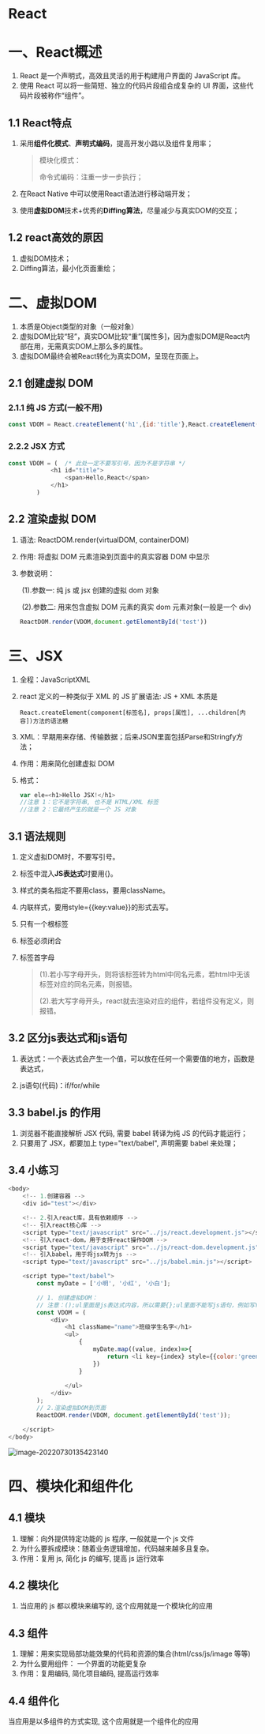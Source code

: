 # React

# 一、React概述

1. React 是一个声明式，高效且灵活的用于构建用户界面的 JavaScript 库。
2. 使用 React 可以将一些简短、独立的代码片段组合成复杂的 UI 界面，这些代码片段被称作“组件”。

## 1.1 React特点

1. 采用**组件化模式**、**声明式编码**，提高开发小路以及组件复用率；

   > 模块化模式：
   >
   > 命令式编码：注重一步一步执行；

2. 在React Native 中可以使用React语法进行移动端开发；

3. 使用**虚拟DOM**技术+优秀的**Diffing算法**，尽量减少与真实DOM的交互； 


## 1.2 react高效的原因

1. 虚拟DOM技术；
2. Diffing算法，最小化页面重绘；

# 二、虚拟DOM

1. 本质是Object类型的对象（一般对象）
2. 虚拟DOM比较“轻”，真实DOM比较“重”[属性多]，因为虚拟DOM是React内部在用，无需真实DOM上那么多的属性。
3. 虚拟DOM最终会被React转化为真实DOM，呈现在页面上。

## 2.1 创建虚拟 DOM 

### 2.1.1 纯 JS 方式(一般不用)

```javascript
const VDOM = React.createElement('h1',{id:'title'},React.createElement('span',{},'Hello,React'))
```

### 2.2.2 JSX 方式

```javascript
const VDOM = (  /* 此处一定不要写引号，因为不是字符串 */
			<h1 id="title">
				<span>Hello,React</span>
			</h1>
		)
```

## 2.2 **渲染虚拟** DOM

1. 语法: ReactDOM.render(virtualDOM, containerDOM)

2. 作用: 将虚拟 DOM 元素渲染到页面中的真实容器 DOM 中显示

3. 参数说明：

   ​	(1).参数一: 纯 js 或 jsx 创建的虚拟 dom 对象

   ​	(2).参数二: 用来包含虚拟 DOM 元素的真实 dom 元素对象(一般是一个 div) 

   ```javascript
   ReactDOM.render(VDOM,document.getElementById('test'))
   ```

# 三、JSX

1. 全程：JavaScriptXML

2. react 定义的一种类似于 XML 的 JS 扩展语法: JS + XML 本质是

   ```
   React.createElement(component[标签名], props[属性], ...children[内容])方法的语法糖
   ```

3. XML：早期用来存储、传输数据；后来JSON里面包括Parse和Stringfy方法；

4. 作用：用来简化创建虚拟 DOM

5. 格式：

   ```javascript
   var ele=<h1>Hello JSX!</h1>
   //注意 1：它不是字符串, 也不是 HTML/XML 标签
   //注意 2：它最终产生的就是一个 JS 对象
   ```

## 3.1 语法规则

1. 定义虚拟DOM时，不要写引号。

2. 标签中混入**JS表达式**时要用{}。

3. 样式的类名指定不要用class，要用className。

4. 内联样式，要用style={{key:value}}的形式去写。

5. 只有一个根标签

6. 标签必须闭合

7. 标签首字母

   > (1).若小写字母开头，则将该标签转为html中同名元素，若html中无该标签对应的同名元素，则报错。
   >
   > (2).若大写字母开头，react就去渲染对应的组件，若组件没有定义，则报错。

## 3.2 区分js表达式和js语句

1. 表达式：一个表达式会产生一个值，可以放在任何一个需要值的地方，函数是表达式，

2. js语句(代码)：if/for/while

## 3.3 babel.js 的作用

1. 浏览器不能直接解析 JSX 代码, 需要 babel 转译为纯 JS 的代码才能运行；
2. 只要用了 JSX，都要加上 type="text/babel", 声明需要 babel 来处理；

## 3.4 小练习

```javascript
<body>
    <!-- 1.创建容器 -->
    <div id="test"></div>

    <!-- 2.引入react库，具有依赖顺序 -->
    <!-- 引入react核心库 -->
	<script type="text/javascript" src="../js/react.development.js"></script>
	<!-- 引入react-dom，用于支持react操作DOM -->
	<script type="text/javascript" src="../js/react-dom.development.js"></script>
	<!-- 引入babel，用于将jsx转为js -->
	<script type="text/javascript" src="../js/babel.min.js"></script>

    <script type="text/babel">
        const myDate = ['小明', '小红', '小白'];

        // 1. 创建虚拟DOM：
        // 注意：();ul里面是js表达式内容，所以需要{};ul里面不能写js语句，例如写for循环报错；报错key的值
        const VDOM = (
            <div>
                <h1 className="name">班级学生名字</h1>
                <ul>
                    {
                        myDate.map((value, index)=>{
                            return <li key={index} style={{color:'green', fontsize:'32px'}} >{value}</li>
                        })
                    }
                    
                </ul>    
            </div>
        );
        // 2.渲染虚拟DOM到页面
        ReactDOM.render(VDOM, document.getElementById('test'));

    </script>
</body>
```

![image-20220730135423140](https://raw.githubusercontent.com/luckilypop/WebFront/main/react/202208032051028.png)

# 四、模块化和组件化

## 4.1 模块

1. 理解：向外提供特定功能的 js 程序, 一般就是一个 js 文件 
2. 为什么要拆成模块：随着业务逻辑增加，代码越来越多且复杂。
3. 作用：复用 js, 简化 js 的编写, 提高 js 运行效率 

## 4.2 模块化

1. 当应用的 js 都以模块来编写的, 这个应用就是一个模块化的应用

## 4.3 组件

1. 理解：用来实现局部功能效果的代码和资源的集合(html/css/js/image 等等) 
2. 为什么要用组件： 一个界面的功能更复杂 
3. 作用：复用编码, 简化项目编码, 提高运行效率

## 4.4 组件化

当应用是以多组件的方式实现, 这个应用就是一个组件化的应用

